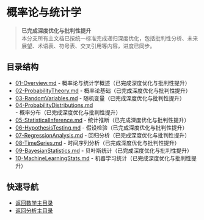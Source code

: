 # 概率论与统计学

> **已完成深度优化与批判性提升**  
> 本分支所有主文档已按统一标准完成递归深度优化，包括批判性分析、未来展望、术语表、符号表、交叉引用等内容，进度已同步。

## 目录结构

- [01-Overview.md](01-Overview.md) - 概率论与统计学概述（已完成深度优化与批判性提升）
- [02-ProbabilityTheory.md](02-ProbabilityTheory.md) - 概率论基础（已完成深度优化与批判性提升）
- [03-RandomVariables.md](03-RandomVariables.md) - 随机变量（已完成深度优化与批判性提升）
- [04-ProbabilityDistributions.md](04-ProbabilityDistributions.md) - 概率分布（已完成深度优化与批判性提升）
- [05-StatisticalInference.md](05-StatisticalInference.md) - 统计推断（已完成深度优化与批判性提升）
- [06-HypothesisTesting.md](06-HypothesisTesting.md) - 假设检验（已完成深度优化与批判性提升）
- [07-RegressionAnalysis.md](07-RegressionAnalysis.md) - 回归分析（已完成深度优化与批判性提升）
- [08-TimeSeries.md](08-TimeSeries.md) - 时间序列分析（已完成深度优化与批判性提升）
- [09-BayesianStatistics.md](09-BayesianStatistics.md) - 贝叶斯统计（已完成深度优化与批判性提升）
- [10-MachineLearningStats.md](10-MachineLearningStats.md) - 机器学习统计（已完成深度优化与批判性提升）

## 快速导航

- [返回数学主目录](../README.md)
- [返回分析主目录](../../README.md)
